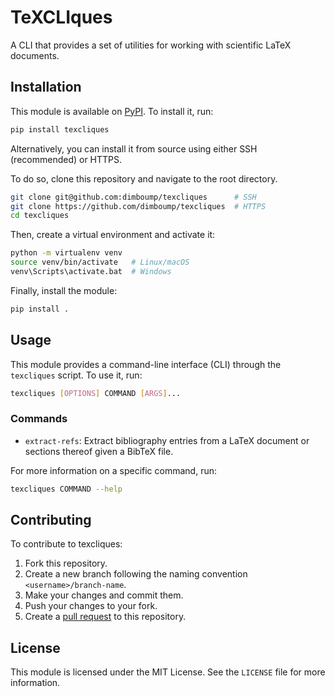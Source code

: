 # TeXCLIques

A CLI that provides a set of utilities for working with scientific LaTeX documents.

## Installation

This module is available on [PyPI](https://pypi.org/project/texcliques/). To install it, run:

```bash
pip install texcliques
```

Alternatively, you can install it from source using either SSH (recommended) or HTTPS.

To do so, clone this repository and navigate to the root directory.

```bash
git clone git@github.com:dimboump/texcliques      # SSH
git clone https://github.com/dimboump/texcliques  # HTTPS
cd texcliques
```

Then, create a virtual environment and activate it:

```bash
python -m virtualenv venv
source venv/bin/activate   # Linux/macOS
venv\Scripts\activate.bat  # Windows
```

Finally, install the module:

```bash
pip install .
```

## Usage

This module provides a command-line interface (CLI) through the `texcliques` script. To use it, run:

```bash
texcliques [OPTIONS] COMMAND [ARGS]...
```

### Commands

- `extract-refs`: Extract bibliography entries from a LaTeX document or sections thereof given a BibTeX file.

For more information on a specific command, run:

```bash
texcliques COMMAND --help
```

## Contributing

To contribute to texcliques:

1. Fork this repository.
2. Create a new branch following the naming convention `<username>/branch-name`.
3. Make your changes and commit them.
4. Push your changes to your fork.
5. Create a [pull request](https://github.com/dimboump/texcliques/compare) to this repository.

## License

This module is licensed under the MIT License. See the `LICENSE` file for more information.
